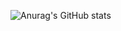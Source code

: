 <p align='center'>



![Anurag's GitHub stats](https://github-readme-stats.vercel.app/api?username=Incidental211&show_icons=true&theme=highcontrast)
  
  
</td>
</tr>
</table>
